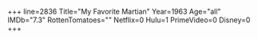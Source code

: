 +++
line=2836
Title="My Favorite Martian"
Year=1963
Age="all"
IMDb="7.3"
RottenTomatoes=""
Netflix=0
Hulu=1
PrimeVideo=0
Disney=0
+++


